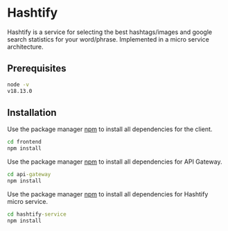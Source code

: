 # Hashtify

Hashtify is a service for selecting the best hashtags/images and google search statistics for your word/phrase.
Implemented in a micro service architecture.

## Prerequisites

```cmd
node -v
v18.13.0
```

## Installation

Use the package manager [npm](https://docs.npmjs.com/downloading-and-installing-node-js-and-npm) to install all dependencies for the client.

```cmd
cd frontend
npm install
```

Use the package manager [npm](https://docs.npmjs.com/downloading-and-installing-node-js-and-npm) to install all dependencies for API Gateway.

```cmd
cd api-gateway
npm install
```

Use the package manager [npm](https://docs.npmjs.com/downloading-and-installing-node-js-and-npm) to install all dependencies for Hashtify micro service.

```cmd
cd hashtify-service
npm install
```
